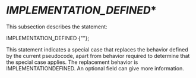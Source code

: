
# *IMPLEMENTATION_DEFINED**
This subsection describes the statement:

IMPLEMENTATION_DEFINED {"<text>"};

This statement indicates a special case that replaces
the behavior defined by the current pseudocode, apart 
from behavior required to determine that the special case 
applies. The replacement behavior is IMPLEMENTATIONDEFINED. 
An optional <text> field can give more information.
